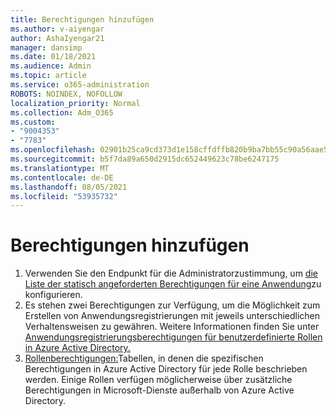 ```yaml
---
title: Berechtigungen hinzufügen
ms.author: v-aiyengar
author: AshaIyengar21
manager: dansimp
ms.date: 01/18/2021
ms.audience: Admin
ms.topic: article
ms.service: o365-administration
ROBOTS: NOINDEX, NOFOLLOW
localization_priority: Normal
ms.collection: Adm_O365
ms.custom:
- "9004353"
- "7783"
ms.openlocfilehash: 02901b25ca9cd373d1e158cffdffb820b9ba7bb55c90a56aae57807a2e932192
ms.sourcegitcommit: b5f7da89a650d2915dc652449623c78be6247175
ms.translationtype: MT
ms.contentlocale: de-DE
ms.lasthandoff: 08/05/2021
ms.locfileid: "53935732"
---
```

# <a name="add-permissions"></a>Berechtigungen hinzufügen

1. Verwenden Sie den Endpunkt für die Administratorzustimmung, um [die Liste der statisch angeforderten Berechtigungen für eine Anwendung](https://docs.microsoft.com/azure/active-directory/develop/v2-permissions-and-consent#to-configure-the-list-of-statically-requested-permissions-for-an-application)zu konfigurieren.
1. Es stehen zwei Berechtigungen zur Verfügung, um die Möglichkeit zum Erstellen von Anwendungsregistrierungen mit jeweils unterschiedlichen Verhaltensweisen zu gewähren. Weitere Informationen finden Sie unter [Anwendungsregistrierungsberechtigungen für benutzerdefinierte Rollen in Azure Active Directory.](https://docs.microsoft.com/azure/active-directory/roles/custom-available-permissions)
1. [Rollenberechtigungen:](https://docs.microsoft.com/azure/active-directory/roles/permissions-reference#role-permissions)Tabellen, in denen die spezifischen Berechtigungen in Azure Active Directory für jede Rolle beschrieben werden. Einige Rollen verfügen möglicherweise über zusätzliche Berechtigungen in Microsoft-Dienste außerhalb von Azure Active Directory.